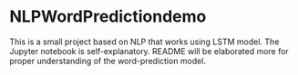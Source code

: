 # NLPWordPredictiondemo

This is a small project based on NLP that works using LSTM model. The Jupyter notebook is self-explanatory. README will be elaborated more for proper understanding of the word-prediction model.
